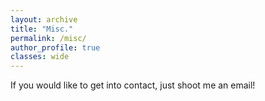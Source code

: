 ```yaml
---
layout: archive
title: "Misc."
permalink: /misc/
author_profile: true
classes: wide
---
```


If you would like to get into contact, just shoot me an email! 
